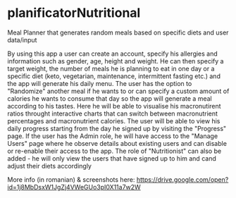 # planificatorNutritional
Meal Planner that generates random meals based on specific diets and user data/input

By using this app a user can create an account, specify his allergies and information such as gender, age, height and weight.
He can then specify a target weight, the number of meals he is planning to eat in one day or a specific diet (keto, vegetarian, maintenance, intermittent fasting etc.) 
and the app will generate his daily menu.
The user has the option to "Randomize" another meal if he wants to or can specify a custom amount of calories he wants to consume that day
so the app will generate a meal according to his tastes. Here he will be able to visualise his macronutirent ratios throught interactive charts
that can switch between macronutrient percentages and macronutrient calories.
The user will be able to view his daily progress starting from the day he signed up by visiting the "Progress" page.
If the user has the Admin role, he will have access to the "Manage Users" page where he observe details about existing users and can disable or 
re-enable their access to the app.
The role of "Nutritionist" can also be added - he will only view the users that have signed up to him and cand adjust their diets accordingly

More info (in romanian) & screenshots here:
https://drive.google.com/open?id=1j8MbDsxW1JgZj4VWeGUo3pI0X11a7w2W
